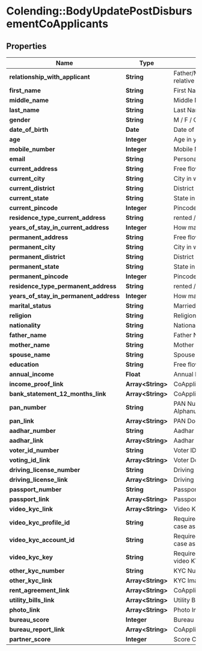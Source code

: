 # Colending::BodyUpdatePostDisbursementCoApplicants

## Properties
Name | Type | Description | Notes
------------ | ------------- | ------------- | -------------
**relationship_with_applicant** | **String** | Father/Mother/Brother/Son/Daughter/Friend/Other relative | [optional] 
**first_name** | **String** | First Name of the CoApplicant | [optional] 
**middle_name** | **String** | Middle Name of the CoApplicant | [optional] 
**last_name** | **String** | Last Name of the CoApplicant | [optional] 
**gender** | **String** | M / F / O | [optional] 
**date_of_birth** | **Date** | Date of Birth (YYYY-MM-DD) | [optional] 
**age** | **Integer** | Age in years | [optional] 
**mobile_number** | **Integer** | Mobile Number of the CoApplicant (10 digits) | [optional] 
**email** | **String** | Personal Email ID of the CoApplicant | [optional] 
**current_address** | **String** | Free flowing text | [optional] 
**current_city** | **String** | City in which CoApplicant is currently residing | [optional] 
**current_district** | **String** | District in which CoApplicant is currently residing | [optional] 
**current_state** | **String** | State in which CoApplicant is currently residing | [optional] 
**current_pincode** | **Integer** | Pincode of the current address | [optional] 
**residence_type_current_address** | **String** | rented / owned / leased | [optional] 
**years_of_stay_in_current_address** | **Integer** | How many years stayed in the current address | [optional] 
**permanent_address** | **String** | Free flowing text | [optional] 
**permanent_city** | **String** | City in which CoApplicant is currently residing | [optional] 
**permanent_district** | **String** | District in which CoApplicant is currently residing | [optional] 
**permanent_state** | **String** | State in which CoApplicant is currently residing | [optional] 
**permanent_pincode** | **Integer** | Pincode of the current address | [optional] 
**residence_type_permanent_address** | **String** | rented / owned / leased | [optional] 
**years_of_stay_in_permanent_address** | **Integer** | How many years stayed in the permanent address | [optional] 
**marital_status** | **String** | Married / Unmarried | [optional] 
**religion** | **String** | Religion of the CoApplicant | [optional] 
**nationality** | **String** | Nationality of the CoApplicant | [optional] 
**father_name** | **String** | Father Name of the CoApplicant | [optional] 
**mother_name** | **String** | Mother Name of the CoApplicant | [optional] 
**spouse_name** | **String** | Spouse Name of the CoApplicant | [optional] 
**education** | **String** | Free flowing text | [optional] 
**annual_income** | **Float** | Annual Income of the CoApplicant (in Rupees) | [optional] 
**income_proof_link** | **Array&lt;String&gt;** | CoApplicant Income Proof Link | [optional] 
**bank_statement_12_months_link** | **Array&lt;String&gt;** | CoApplicant Bank Statement Link | [optional] 
**pan_number** | **String** | PAN Number of the CoApplicant (10 digit Alphanumeric) | [optional] 
**pan_link** | **Array&lt;String&gt;** | PAN Document Link | [optional] 
**aadhar_number** | **String** | Aadhar Number of the CoApplicant (12 digits) | [optional] 
**aadhar_link** | **Array&lt;String&gt;** | Aadhar Document Link | [optional] 
**voter_id_number** | **String** | Voter ID Number of the CoApplicant | [optional] 
**voting_id_link** | **Array&lt;String&gt;** | Voter Document Link | [optional] 
**driving_license_number** | **String** | Driving License Number of the CoApplicant | [optional] 
**driving_license_link** | **Array&lt;String&gt;** | Driving License Document Link | [optional] 
**passport_number** | **String** | Passport Number of the CoApplicant | [optional] 
**passport_link** | **Array&lt;String&gt;** | Passport Document Link | [optional] 
**video_kyc_link** | **Array&lt;String&gt;** | Video KYC of the CoApplicant | [optional] 
**video_kyc_profile_id** | **String** | Required if video KYC is done. Profile ID of the case as per the video KYC vendor | [optional] 
**video_kyc_account_id** | **String** | Required if video KYC is done. Account ID of the case as per the video KYC vendor | [optional] 
**video_kyc_key** | **String** | Required if video KYC is done. Key as per the video KYC vendor | [optional] 
**other_kyc_number** | **String** | KYC Number of the CoApplicant | [optional] 
**other_kyc_link** | **Array&lt;String&gt;** | KYC Image of the CoApplicant | [optional] 
**rent_agreement_link** | **Array&lt;String&gt;** | CoApplicant Rent Agreement Document Link | [optional] 
**utility_bills_link** | **Array&lt;String&gt;** | Utility Bills Copies (If any) | [optional] 
**photo_link** | **Array&lt;String&gt;** | Photo Image of the CoApplicant | [optional] 
**bureau_score** | **Integer** | Bureau Score of the CoApplicant | [optional] 
**bureau_report_link** | **Array&lt;String&gt;** | CoApplicant&amp;#39;s Bureau Report Link | [optional] 
**partner_score** | **Integer** | Score Captured by the Partner | [optional] 

